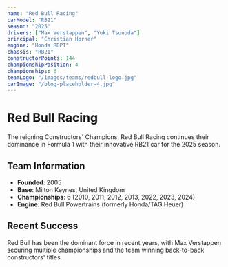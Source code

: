 ```yaml
---
name: "Red Bull Racing"
carModel: "RB21"
season: "2025"
drivers: ["Max Verstappen", "Yuki Tsunoda"]
principal: "Christian Horner"
engine: "Honda RBPT"
chassis: "RB21"
constructorPoints: 144
championshipPosition: 4
championships: 6
teamLogo: "/images/teams/redbull-logo.jpg"
carImage: "/blog-placeholder-4.jpg"
---
```


# Red Bull Racing

The reigning Constructors' Champions, Red Bull Racing continues their dominance in Formula 1 with their innovative RB21 car for the 2025 season.

## Team Information

- **Founded**: 2005
- **Base**: Milton Keynes, United Kingdom
- **Championships**: 6 (2010, 2011, 2012, 2013, 2022, 2023, 2024)
- **Engine**: Red Bull Powertrains (formerly Honda/TAG Heuer)

## Recent Success

Red Bull has been the dominant force in recent years, with Max Verstappen securing multiple championships and the team winning back-to-back constructors' titles.

